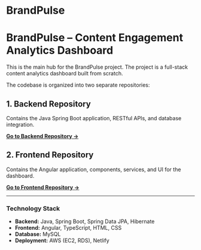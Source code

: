# BrandPulse
# BrandPulse – Content Engagement Analytics Dashboard

This is the main hub for the BrandPulse project. The project is a full-stack content analytics dashboard built from scratch.

The codebase is organized into two separate repositories:

## 1. Backend Repository

Contains the Java Spring Boot application, RESTful APIs, and database integration.

**[Go to Backend Repository ->](https://github.com/STUTI-MISHRA-8/brandpulse-backend)**

## 2. Frontend Repository

Contains the Angular application, components, services, and UI for the dashboard.

**[Go to Frontend Repository ->](https://github.com/STUTI-MISHRA-8/brandpulse-frontend)**

---

### Technology Stack

*   **Backend:** Java, Spring Boot, Spring Data JPA, Hibernate
*   **Frontend:** Angular, TypeScript, HTML, CSS
*   **Database:** MySQL
*   **Deployment:** AWS (EC2, RDS), Netlify
